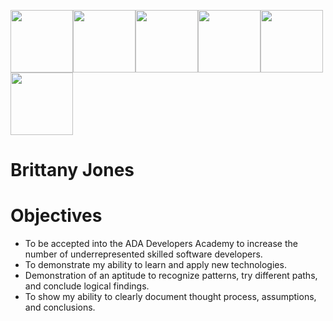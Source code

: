 [<img src="https://github.com/brittanyrjones/Resume2017/blob/master/Photos/2art.jpg" width="100" height="100"/>](https://github.com/brittanyrjones/brittanyrjones.github.io/blob/master/About%20me)[<img src="https://github.com/brittanyrjones/Resume2017/blob/master/Photos/2art.jpg" width="100" height="100"/>](https://github.com/brittanyrjones/brittanyrjones.github.io/blob/master/About%20me)[<img src="https://github.com/brittanyrjones/Resume2017/blob/master/Photos/2art.jpg" width="100" height="100"/>](https://github.com/brittanyrjones/brittanyrjones.github.io/blob/master/About%20me)[<img src="https://github.com/brittanyrjones/Resume2017/blob/master/Photos/2art.jpg" width="100" height="100"/>](https://github.com/brittanyrjones/brittanyrjones.github.io/blob/master/About%20me)[<img src="https://github.com/brittanyrjones/Resume2017/blob/master/Photos/2art.jpg" width="100" height="100"/>](https://github.com/brittanyrjones/brittanyrjones.github.io/blob/master/About%20me)[<img src="https://github.com/brittanyrjones/Resume2017/blob/master/Photos/2art.jpg" width="100" height="100"/>](https://github.com/brittanyrjones/brittanyrjones.github.io/blob/master/About%20me)
# Brittany Jones
# Objectives   
* To be accepted into the ADA Developers Academy to increase the number of underrepresented skilled software developers.
* To demonstrate my ability to learn and apply new technologies.
* Demonstration of an aptitude to recognize patterns, try different paths, and conclude logical findings.
* To show my ability to clearly document thought process, assumptions, and conclusions.
